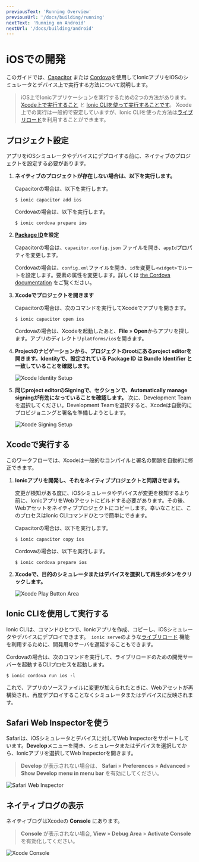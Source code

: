 ```yaml
---
previousText: 'Running Overview'
previousUrl: '/docs/building/running'
nextText: 'Running on Android'
nextUrl: '/docs/building/android'
---
```


# iOSでの開発

このガイドでは、[Capacitor](/docs/faq/glossary#capacitor) または [Cordova](/docs/faq/glossary#cordova)を使用してIonicアプリをiOSのシミュレータとデバイス上で実行する方法について説明します。

> iOS上でIonicアプリケーションを実行するための2つの方法があります。[Xcode上で実行すること](#running-with-xcode) と [Ionic CLIを使って実行することです](#running-with-the-ionic-cli)。 Xcode上での実行は一般的で安定していますが、Ionic CLIを使った方法は[ライブリロード](/docs/faq/glossary#livereload)を利用することができます。

## プロジェクト設定

アプリをiOSシミュレータやデバイスにデプロイする前に、ネイティブのプロジェクトを設定する必要があります。

1. <strong>ネイティブのプロジェクトが存在しない場合は、以下を実行します。</strong>

    Capacitorの場合は、以下を実行します。

    ```shell
    $ ionic capacitor add ios
    ```

    Cordovaの場合は、以下を実行します。

    ```shell
    $ ionic cordova prepare ios
    ```

1. <strong>[Package ID](/docs/faq/glossary#package-id)を設定</strong>

    Capacitorの場合は、`capacitor.config.json` ファイルを開き、`appId`プロパティを変更します。

    Cordovaの場合は、`config.xml`ファイルを開き、`id`を変更し`<widget>`でルートを設定します。要素の属性を変更します。詳しくは [the Cordova documentation](https://cordova.apache.org/docs/en/latest/config_ref/#widget) をご覧ください。

1. <strong><b>Xcode</b>でプロジェクトを開きます</strong>

    Capacitorの場合は、次のコマンドを実行してXcodeでアプリを開きます。

    ```shell
    $ ionic capacitor open ios
    ```

    Cordovaの場合は、Xcodeを起動したあと、**File** &raquo; **Open**からアプリを探します。アプリのディレクトリ`platforms/ios`を開きます。

1. <strong><b>Projectのナビゲーション</b>から、プロジェクトのrootにあるproject editorを開きます。**Identity**で、設定されている Package ID は Bundle Identifier と一致していることを確認します。</strong>

    ![Xcode Identity Setup](/docs/assets/img/running/ios-xcode-identity-setup.png)

1. <strong>同じproject editorの<b>Signing</b>で、セクションで、<b>Automatically manage signing</b>が有効になっていることを確認します。</strong> 次に、Development Teamを選択してください。Development Teamを選択すると、Xcodeは自動的にプロビジョニングと署名を準備しようとします。

    ![Xcode Signing Setup](/docs/assets/img/running/ios-xcode-signing-setup.png)

## Xcodeで実行する

このワークフローでは、Xcodeは一般的なコンパイルと署名の問題を自動的に修正できます。

1. <strong>Ionicアプリを開発し、それをネイティブプロジェクトと同期させます。</strong>

    変更が検知がある度に、iOSシミュレータやデバイスが変更を検知するより前に、IonicアプリをWebアセットにビルドする必要があります。その後、Webアセットをネイティブプロジェクトにコピーします。幸いなことに、このプロセスはIonic CLIコマンドひとつで簡単にできます。

    Capacitorの場合は、以下を実行します。

    ```shell
    $ ionic capacitor copy ios
    ```

    Cordovaの場合は、以下を実行します。

    ```shell
    $ ionic cordova prepare ios
    ```

1. <strong>Xcodeで、目的のシミュレータまたはデバイスを選択して再生ボタンをクリックします。</strong>

    ![Xcode Play Button Area](/docs/assets/img/running/ios-xcode-play-button-area.png)

## Ionic CLIを使用して実行する

Ionic CLIは、コマンドひとつで、Ionicアプリを作成、コピーし、iOSシミュレータやデバイスにデプロイできます。　`ionic serve`のような[ライブリロード](/docs/faq/glossary#livereload) 機能を利用するために、開発用のサーバを遅延することもできます。

Cordovaの場合は、次のコマンドを実行して、ライブリロードのための開発サーバーを起動するCLIプロセスを起動します。

```shell
$ ionic cordova run ios -l
```

これで、アプリのソースファイルに変更が加えられたときに、Webアセットが再構築され、再度デプロイすることなくシミュレータまたはデバイスに反映されます。

## Safari Web Inspectorを使う

Safariは、iOSシミュレータとデバイスに対してWeb Inspectorをサポートしています。**Develop**メニューを開き、シミュレータまたはデバイスを選択してから、Ionicアプリを選択してWeb Inspectorを開きます。

> **Develop** が表示されない場合は、 **Safari** &raquo; **Preferences** &raquo; **Advanced** &raquo; **Show Develop menu in menu bar** を有効にしてください。

![Safari Web Inspector](/docs/assets/img/running/ios-safari-web-inspector-timelines.png)

## ネイティブログの表示

ネイティブログはXcodeの **Console** にあります。

> **Console** が表示されない場合, **View** &raquo; **Debug Area** &raquo; **Activate Console**を有効化してください。

![Xcode Console](/docs/assets/img/running/ios-xcode-console.png)
